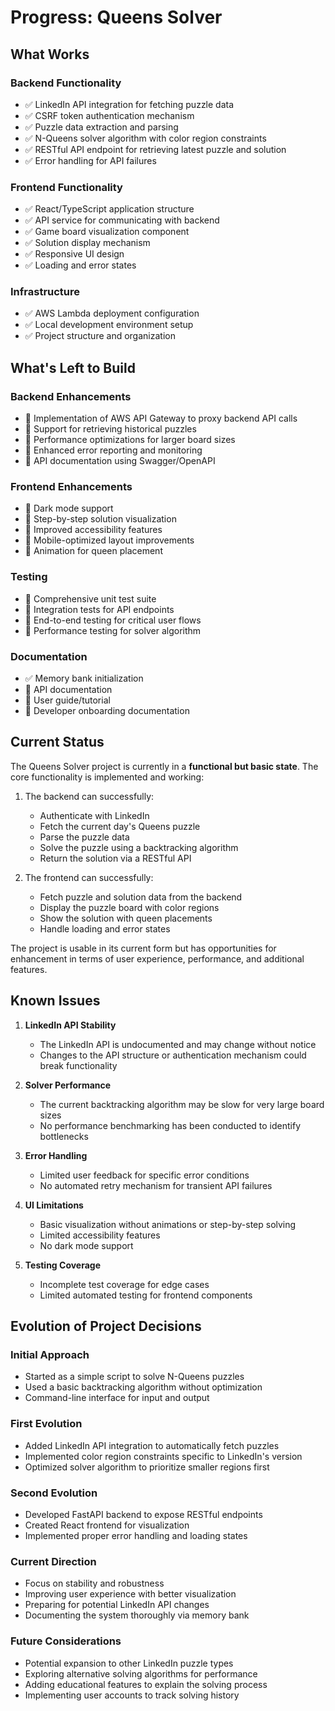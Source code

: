 # Progress: Queens Solver

## What Works

### Backend Functionality
- ✅ LinkedIn API integration for fetching puzzle data
- ✅ CSRF token authentication mechanism
- ✅ Puzzle data extraction and parsing
- ✅ N-Queens solver algorithm with color region constraints
- ✅ RESTful API endpoint for retrieving latest puzzle and solution
- ✅ Error handling for API failures

### Frontend Functionality
- ✅ React/TypeScript application structure
- ✅ API service for communicating with backend
- ✅ Game board visualization component
- ✅ Solution display mechanism
- ✅ Responsive UI design
- ✅ Loading and error states

### Infrastructure
- ✅ AWS Lambda deployment configuration
- ✅ Local development environment setup
- ✅ Project structure and organization

## What's Left to Build

### Backend Enhancements
- 🔲 Implementation of AWS API Gateway to proxy backend API calls
- 🔲 Support for retrieving historical puzzles
- 🔲 Performance optimizations for larger board sizes
- 🔲 Enhanced error reporting and monitoring
- 🔲 API documentation using Swagger/OpenAPI

### Frontend Enhancements
- 🔲 Dark mode support
- 🔲 Step-by-step solution visualization
- 🔲 Improved accessibility features
- 🔲 Mobile-optimized layout improvements
- 🔲 Animation for queen placement

### Testing
- 🔲 Comprehensive unit test suite
- 🔲 Integration tests for API endpoints
- 🔲 End-to-end testing for critical user flows
- 🔲 Performance testing for solver algorithm

### Documentation
- ✅ Memory bank initialization
- 🔲 API documentation
- 🔲 User guide/tutorial
- 🔲 Developer onboarding documentation

## Current Status

The Queens Solver project is currently in a **functional but basic state**. The core functionality is implemented and working:

1. The backend can successfully:
   - Authenticate with LinkedIn
   - Fetch the current day's Queens puzzle
   - Parse the puzzle data
   - Solve the puzzle using a backtracking algorithm
   - Return the solution via a RESTful API

2. The frontend can successfully:
   - Fetch puzzle and solution data from the backend
   - Display the puzzle board with color regions
   - Show the solution with queen placements
   - Handle loading and error states

The project is usable in its current form but has opportunities for enhancement in terms of user experience, performance, and additional features.

## Known Issues

1. **LinkedIn API Stability**
   - The LinkedIn API is undocumented and may change without notice
   - Changes to the API structure or authentication mechanism could break functionality

2. **Solver Performance**
   - The current backtracking algorithm may be slow for very large board sizes
   - No performance benchmarking has been conducted to identify bottlenecks

3. **Error Handling**
   - Limited user feedback for specific error conditions
   - No automated retry mechanism for transient API failures

4. **UI Limitations**
   - Basic visualization without animations or step-by-step solving
   - Limited accessibility features
   - No dark mode support

5. **Testing Coverage**
   - Incomplete test coverage for edge cases
   - Limited automated testing for frontend components

## Evolution of Project Decisions

### Initial Approach
- Started as a simple script to solve N-Queens puzzles
- Used a basic backtracking algorithm without optimization
- Command-line interface for input and output

### First Evolution
- Added LinkedIn API integration to automatically fetch puzzles
- Implemented color region constraints specific to LinkedIn's version
- Optimized solver algorithm to prioritize smaller regions first

### Second Evolution
- Developed FastAPI backend to expose RESTful endpoints
- Created React frontend for visualization
- Implemented proper error handling and loading states

### Current Direction
- Focus on stability and robustness
- Improving user experience with better visualization
- Preparing for potential LinkedIn API changes
- Documenting the system thoroughly via memory bank

### Future Considerations
- Potential expansion to other LinkedIn puzzle types
- Exploring alternative solving algorithms for performance
- Adding educational features to explain the solving process
- Implementing user accounts to track solving history
